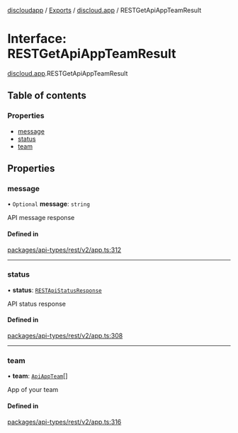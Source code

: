 [discloudapp](../README.md) / [Exports](../modules.md) / [discloud.app](../modules/discloud_app.md) / RESTGetApiAppTeamResult

# Interface: RESTGetApiAppTeamResult

[discloud.app](../modules/discloud_app.md).RESTGetApiAppTeamResult

## Table of contents

### Properties

- [message](discloud_app.RESTGetApiAppTeamResult.md#message)
- [status](discloud_app.RESTGetApiAppTeamResult.md#status)
- [team](discloud_app.RESTGetApiAppTeamResult.md#team)

## Properties

### message

• `Optional` **message**: `string`

API message response

#### Defined in

[packages/api-types/rest/v2/app.ts:312](https://github.com/discloud/discloud.app/blob/482fdb3/packages/api-types/rest/v2/app.ts#L312)

___

### status

• **status**: [`RESTApiStatusResponse`](../modules/discloud_app.md#restapistatusresponse)

API status response

#### Defined in

[packages/api-types/rest/v2/app.ts:308](https://github.com/discloud/discloud.app/blob/482fdb3/packages/api-types/rest/v2/app.ts#L308)

___

### team

• **team**: [`ApiAppTeam`](discloud_app.ApiAppTeam.md)[]

App of your team

#### Defined in

[packages/api-types/rest/v2/app.ts:316](https://github.com/discloud/discloud.app/blob/482fdb3/packages/api-types/rest/v2/app.ts#L316)
